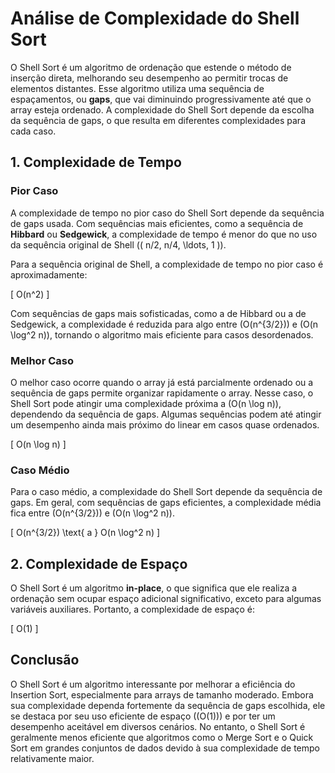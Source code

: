 # Análise de Complexidade do Shell Sort

O Shell Sort é um algoritmo de ordenação que estende o método de inserção direta, melhorando seu desempenho ao permitir trocas de elementos distantes. Esse algoritmo utiliza uma sequência de espaçamentos, ou **gaps**, que vai diminuindo progressivamente até que o array esteja ordenado. A complexidade do Shell Sort depende da escolha da sequência de gaps, o que resulta em diferentes complexidades para cada caso.

## 1. Complexidade de Tempo

### Pior Caso
A complexidade de tempo no pior caso do Shell Sort depende da sequência de gaps usada. Com sequências mais eficientes, como a sequência de **Hibbard** ou **Sedgewick**, a complexidade de tempo é menor do que no uso da sequência original de Shell (\( n/2, n/4, \ldots, 1 \)).

Para a sequência original de Shell, a complexidade de tempo no pior caso é aproximadamente:

\[
O(n^2)
\]

Com sequências de gaps mais sofisticadas, como a de Hibbard ou a de Sedgewick, a complexidade é reduzida para algo entre \(O(n^{3/2})\) e \(O(n \log^2 n)\), tornando o algoritmo mais eficiente para casos desordenados.

### Melhor Caso
O melhor caso ocorre quando o array já está parcialmente ordenado ou a sequência de gaps permite organizar rapidamente o array. Nesse caso, o Shell Sort pode atingir uma complexidade próxima a \(O(n \log n)\), dependendo da sequência de gaps. Algumas sequências podem até atingir um desempenho ainda mais próximo do linear em casos quase ordenados.

\[
O(n \log n)
\]

### Caso Médio
Para o caso médio, a complexidade do Shell Sort depende da sequência de gaps. Em geral, com sequências de gaps eficientes, a complexidade média fica entre \(O(n^{3/2})\) e \(O(n \log^2 n)\).

\[
O(n^{3/2}) \text{ a } O(n \log^2 n)
\]

## 2. Complexidade de Espaço

O Shell Sort é um algoritmo **in-place**, o que significa que ele realiza a ordenação sem ocupar espaço adicional significativo, exceto para algumas variáveis auxiliares. Portanto, a complexidade de espaço é:

\[
O(1)
\]

## Conclusão

O Shell Sort é um algoritmo interessante por melhorar a eficiência do Insertion Sort, especialmente para arrays de tamanho moderado. Embora sua complexidade dependa fortemente da sequência de gaps escolhida, ele se destaca por seu uso eficiente de espaço (\(O(1)\)) e por ter um desempenho aceitável em diversos cenários. No entanto, o Shell Sort é geralmente menos eficiente que algoritmos como o Merge Sort e o Quick Sort em grandes conjuntos de dados devido à sua complexidade de tempo relativamente maior.
